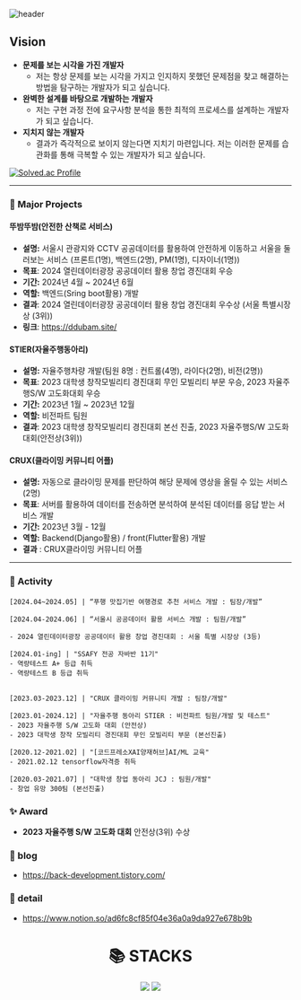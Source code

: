   
![header](https://capsule-render.vercel.app/api?type=waving&color=timeGradient&text=Welcome%20to%20Jaejun's%20GitHub%20👋&animation=twinkling&fontSize=35&fontAlignY=40&fontAlign=65&height=250)

## Vision
- **문제를 보는 시각을 가진 개발자**
    - 저는 항상 문제를 보는 시각을 가지고 인지하지 못했던 문제점을 찾고 해결하는 방법을 탐구하는 개발자가 되고 싶습니다.
- **완벽한 설계를 바탕으로 개발하는 개발자**
    - 저는 구현 과정 전에 요구사항 분석을 통한 최적의 프로세스를 설계하는 개발자가 되고 싶습니다.
- **지치지 않는 개발자**
    - 결과가 즉각적으로 보이지 않는다면 지치기 마련입니다. 저는 이러한 문제를 습관화를 통해 극복할 수 있는 개발자가 되고 싶습니다.

[![Solved.ac Profile](http://mazassumnida.wtf/api/v2/generate_badge?boj=sktks11)](https://solved.ac/sktks11/)

----------------------------------------

### 🌟 Major Projects
#### 뚜밤뚜밤(안전한 산책로 서비스)
- **설명:** 서울시 관광지와 CCTV 공공데이터를 활용하여 안전하게 이동하고 서울을 둘러보는 서비스
             (프론트(1명), 백엔드(2명), PM(1명), 디자이너(1명))
- **목표**: 2024 열린데이터광장 공공데이터 활용 창업 경진대회 우승
- **기간:** 2024년 4월 ~ 2024년 6월
- **역할:** 백엔드(Sring boot활용) 개발
- **결과**: 2024 열린데이터광장 공공데이터 활용 창업 경진대회 우수상 (서울 특별시장상 (3위))
- **링크**: https://ddubam.site/

#### STIER(자율주행동아리)
- **설명:** 자율주행차량 개발(팀원 8명 : 컨트롤(4명), 라이다(2명), 비전(2명))
- **목표**: 2023 대학생 창작모빌리티 경진대회 무인 모빌리티 부문 우승,  2023 자율주행S/W 고도화대회 우승
- **기간:** 2023년 1월 ~ 2023년 12월
- **역할:** 비전파트 팀원
- **결과**: 2023 대학생 창작모빌리티 경진대회 본선 진출, 2023 자율주행S/W 고도화대회(안전상(3위))

#### CRUX(클라이밍 커뮤니티 어플)
- **설명:** 자동으로 클라이밍 문제를 판단하여 해당 문제에 영상을 올릴 수 있는 서비스(2명)
- **목표**: 서버를 활용하여 데이터를 전송하면 분석하여 분석된 데이터를 응답 받는 서비스 개발
- **기간:** 2023년 3월 - 12월
- **역할:** Backend(Django활용) / front(Flutter활용) 개발
- **결과** : CRUX클라이밍 커뮤니티 어플

-----------------------

### 🚀 Activity
```shell
[2024.04~2024.05] | “푸행 맛집기반 여행경로 추천 서비스 개발 : 팀장/개발”

[2024.04-2024.06] | “서울시 공공데이터 활용 서비스 개발 : 팀원/개발”

- 2024 열린데이터광장 공공데이터 활용 창업 경진대회 : 서울 특별 시장상 (3등)

[2024.01-ing] | "SSAFY 전공 자바반 11기"
- 역량테스트 A+ 등급 취득
- 역량테스트 B 등급 취득


[2023.03-2023.12] | "CRUX 클라이밍 커뮤니티 개발 : 팀장/개발"

[2023.01-2024.12] | "자율주행 동아리 STIER : 비전파트 팀원/개발 및 테스트"
- 2023 자율주행 S/W 고도화 대회 (안전상)
- 2023 대학생 창작 모빌리티 경진대회 무인 모빌리티 부문 (본선진출)

[2020.12-2021.02] | "[코드프레소XAI양재허브]AI/ML 교육"
- 2021.02.12 tensorflow자격증 취득

[2020.03-2021.07] | "대학생 창업 동아리 JCJ : 팀원/개발"
- 창업 유망 300팀 (본선진출)
```
### ✨ Award
- **2023 자율주행 S/W 고도화 대회**
안전상(3위) 수상

### 🌟 blog
- https://back-development.tistory.com/

### 🌟 detail
- https://www.notion.so/ad6fc8cf85f04e36a0a9da927e678b9b

<div align=center><h1>📚 STACKS</h1></div>
<div align=center> 
  <img src="https://img.shields.io/badge/java-007396?style=for-the-badge&logo=java&logoColor=white"> 
  <img src="https://img.shields.io/badge/python-3776AB?style=for-the-badge&logo=python&logoColor=white"> 
  <br>
  
 <!--  <img src="https://img.shields.io/badge/html5-E34F26?style=for-the-badge&logo=html5&logoColor=orange"> -->
  <!-- <img src="https://img.shields.io/badge/javascript-F7DF1E?style=for-the-badge&logo=javascript&logoColor=black"> -->
  <br>
  
  <!-- <img src="https://img.shields.io/badge/oracle-F80000?style=for-the-badge&logo=oracle&logoColor=white"> -->
  <!-- <img src="https://img.shields.io/badge/mysql-4479A1?style=for-the-badge&logo=mysql&logoColor=white"> -->
  <br>
  
  <!-- <img src="https://img.shields.io/badge/spring-6DB33F?style=for-the-badge&logo=spring&logoColor=white"> -->
  <br>

  <!--  <img src="https://img.shields.io/badge/linux-FCC624?style=for-the-badge&logo=linux&logoColor=black"> -->
<!--   <img src="https://img.shields.io/badge/apache tomcat-F8DC75?style=for-the-badge&logo=apachetomcat&logoColor=white"> -->
  <br>
  
 <!--  <img src="https://img.shields.io/badge/github-181717?style=for-the-badge&logo=github&logoColor=white"> -->
<!--   <img src="https://img.shields.io/badge/git-F05032?style=for-the-badge&logo=git&logoColor=white"> -->
  <br>
</div>
